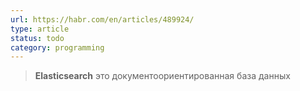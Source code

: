 ```yaml
---
url: https://habr.com/en/articles/489924/
type: article
status: todo
category: programming
---
```




> 
> **Elasticsearch** это документоориентированная база данных